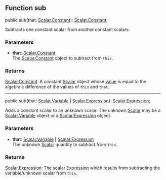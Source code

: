 ## Function sub

<declaration>

public sub(that: [Scalar.Constant](reference/v/0.2.1/quantities/Scalar.Constant)): [Scalar.Constant](reference/v/0.2.1/quantities/Scalar.Constant);

</declaration>

Subtracts one constant scalar from another constant scalars.

### Parameters
* **that**: [Scalar.Constant](reference/v/0.2.1/quantities/Scalar.Constant)<br>
 The [Scalar.Constant](reference/v/0.2.1/quantities/Scalar.Constant) object to subtract from `this`.

### Returns
[Scalar.Constant](reference/v/0.2.1/quantities/Scalar.Constant):
A constant [Scalar](reference/v/0.2.1/quantities/Scalar) object whose [value](reference/v/0.2.1/core/definitions/Constant/value) is
equal to the algebraic difference of the values of `this` and `that`.

-------------------

<declaration>

public sub(that: [Scalar.Variable](reference/v/0.2.1/quantities/Scalar.Variable) | [Scalar.Expression](reference/v/0.2.1/quantities/Scalar.Expression)): [Scalar.Expression](reference/v/0.2.1/quantities/Scalar.Expression);

</declaration>

Adds a constant scalar to an unknown scalar. The unknown [Scalar](reference/v/0.2.1/quantities/Scalar) may be a
[Scalar.Variable](reference/v/0.2.1/quantities/Scalar.Variable) object or a [Scalar.Expression](reference/v/0.2.1/quantities/Scalar.Expression) object.

### Parameters
* **that**: [Scalar.Variable](reference/v/0.2.1/quantities/Scalar.Variable) | [Scalar.Expression](reference/v/0.2.1/quantities/Scalar.Expression)<br>
 The unknown [Scalar](reference/v/0.2.1/quantities/Scalar) quantity to subtract from `this`.

### Returns
[Scalar.Expression](reference/v/0.2.1/quantities/Scalar.Expression): The scalar [Expression](reference/v/0.2.1/core/definitions/Expression) which results from subtracting the variable/unknown scalar from `this`.